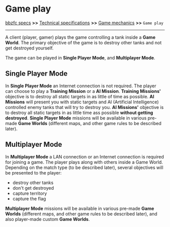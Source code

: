 # Game play

[bbzfc specs](../bbzfc_specs.md) **>>** [Technical specifications](technical_specifications.md) **>>** [Game mechanics](game_mechanics.md) **>>** `Game play`

---

A client (player, gamer) plays the game controlling a tank inside a **Game World**. The primary objective of the game is
to destroy other tanks and not get destroyed yourself.

The game can be played in **Single Player Mode**, and **Multiplayer Mode**.


## Single Player Mode

In **Single Player Mode** an Internet connection is not required. The player can choose to play a **Training Mission**
or a **AI Mission**. **Training Missions'** objective is to destroy all static targets in as little of time as possible.
**AI Missions** will present you with static targets and AI (Artificial Intelligence) controlled enemy tanks that will
try to destroy you. **AI Missions'** objective is to destroy all static targets in as little time ass possible
__without getting destroyed__. **Single Player Mode** missions will be available in various pre-made **Game Worlds**
(different maps, and other game rules to be described later).


## Multiplayer Mode

In **Multiplayer Mode** a LAN connection or an Internet connection is required for joining a game. The player plays
along with others inside a Game World. Depending on the match type (to be described later), several objectives will be
presented to the player:

- destroy other tanks
- don't get destroyed
- capture territory
- capture the flag

**Multiplayer Mode** missions will be available in various pre-made **Game Worlds** (different maps, and other game
rules to be described later), and also player-made custom **Game Worlds**.
